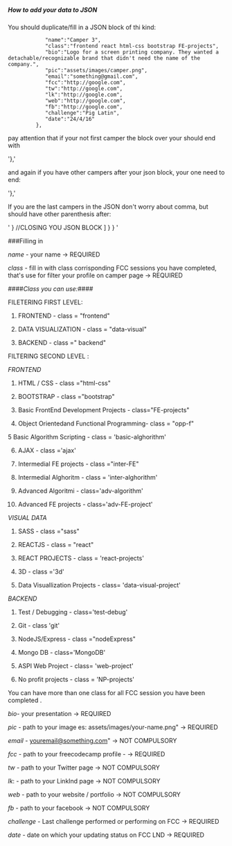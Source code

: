 ##### How to add your data to JSON


You should duplicate/fill in a JSON block of thi kind:

```{
            "name":"Camper 3",
            "class":"frontend react html-css bootstrap FE-projects",
            "bio":"Logo for a screen printing company. They wanted a detachable/recognizable brand that didn't need the name of the company.",
            "pic":"assets/images/camper.png",
            "email":"something@gmail.com",
            "fcc":"http://google.com",
            "tw":"http://google.com",
            "lk":"http://google.com",
            "web":"http://google.com",
            "fb":"http://google.com",
            "challenge":"Pig Latin",
            "date":"24/4/16"
         },
```

pay attention that if your not first camper the block over your should end with

'},'

and again if you have other campers after your json block, your one need to end:


'},'

If you are the last campers in the JSON don't worry about comma, but should have other parenthesis after:

'         } //CLOSING YOU JSON BLOCK
      ]
   }
}
'

###Filling in

*name* - your name -> REQUIRED

*class* - fill in with class corrisponding FCC sessions you have completed, that's use for filter your profile on camper page -> REQUIRED

####*Class you can use:*####

FILETERING FIRST LEVEL:

1. FRONTEND - class = "frontend"

2. DATA VISUALIZATION - class = "data-visual"

3. BACKEND - class =" backend"

FILTERING SECOND LEVEL :

*FRONTEND*

1. HTML / CSS - class ="html-css"

2. BOOTSTRAP  - class ="bootstrap"

3. Basic FrontEnd Development Projects - class="FE-projects"

4. Object Orientedand Functional Programming- class = "opp-f"

5 Basic Algorithm Scripting - class = 'basic-alghorithm'

6. AJAX - class ='ajax'

7. Intermedial FE projects - class ="inter-FE"

8. Intermedial Alghoritm - class = 'inter-alghorithm'

9. Advanced Algoritmi - class='adv-algorithm'

10. Advanced FE projects - class='adv-FE-project'

*VISUAL DATA*

1. SASS - class ="sass"

2. REACTJS - class = "react"

3. REACT PROJECTS - class = 'react-projects'

4. 3D - class ='3d'

5. Data Visuallization Projects - class= 'data-visual-project'


*BACKEND*

1. Test / Debugging - class='test-debug'

2. Git - class 'git'

3. NodeJS/Express - class ="nodeExpress"

4. Mongo DB - class='MongoDB'

5. ASPI Web Project - class= 'web-project'

6. No profit projects - class = 'NP-projects'


You can have more than one class for all FCC session you have been completed .


*bio*- your presentation -> REQUIRED

*pic* - path to your image es: assets/images/your-name.png" -> REQUIRED

*email* - youremail@something.com"   -> NOT COMPULSORY

*fcc*  -  path to your freecodecamp profile - -> REQUIRED

*tw* - path to your Twitter page -> NOT COMPULSORY

*lk*: - path to your LinkInd page -> NOT COMPULSORY

*web*  - path to your website / portfolio -> NOT COMPULSORY

*fb* - path to your facebook -> NOT COMPULSORY

*challenge* - Last  challenge performed or performing on FCC -> REQUIRED

*date* - date on which your updating status on FCC LND -> REQUIRED
